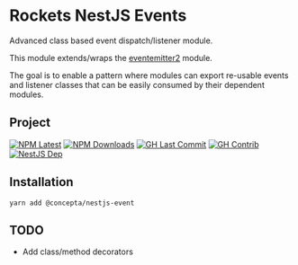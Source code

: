 # Rockets NestJS Events

Advanced class based event dispatch/listener module.

This module extends/wraps the [eventemitter2](https://www.npmjs.com/package/eventemitter2) module.

The goal is to enable a pattern where modules can export re-usable events and listener classes that can be easily consumed by their dependent modules.

## Project

[![NPM Latest](https://img.shields.io/npm/v/@concepta/nestjs-event)](https://www.npmjs.com/package/@concepta/nestjs-event)
[![NPM Downloads](https://img.shields.io/npm/dw/@conceptadev/nestjs-event)](https://www.npmjs.com/package/@concepta/nestjs-event)
[![GH Last Commit](https://img.shields.io/github/last-commit/conceptadev/rockets?logo=github)](https://github.com/conceptadev/rockets)
[![GH Contrib](https://img.shields.io/github/contributors/conceptadev/rockets?logo=github)](https://github.com/conceptadev/rockets/graphs/contributors)
[![NestJS Dep](https://img.shields.io/github/package-json/dependency-version/conceptadev/rockets/@nestjs/common?label=NestJS&logo=nestjs&filename=packages%2Fnestjs-core%2Fpackage.json)](https://www.npmjs.com/package/@nestjs/common)

## Installation

`yarn add @concepta/nestjs-event`

## TODO

- Add class/method decorators
